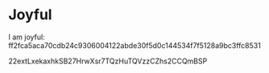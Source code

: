 # Joyful

I am joyful: ff2fca5aca70cdb24c9306004122abde30f5d0c144534f7f5128a9bc3ffc8531


22extLxekaxhkSB27HrwXsr7TQzHuTQVzzCZhs2CCQmBSP